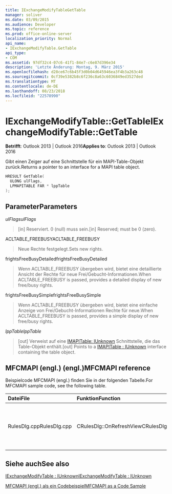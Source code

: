 ```yaml
---
title: IExchangeModifyTableGetTable
manager: soliver
ms.date: 03/09/2015
ms.audience: Developer
ms.topic: reference
ms.prod: office-online-server
localization_priority: Normal
api_name:
- IExchangeModifyTable.GetTable
api_type:
- COM
ms.assetid: 97df32c4-07c6-41f1-84e7-c6e87d396e34
description: 'Letzte Änderung: Montag, 9. März 2015'
ms.openlocfilehash: d28ce67c6b45f3d0b04d645946ea3f4b3a263c48
ms.sourcegitcommit: 0cf39e5382b8c6f236c8a63c6036849ed3527ded
ms.translationtype: MT
ms.contentlocale: de-DE
ms.lasthandoff: 08/23/2018
ms.locfileid: "22578990"
---
```

# <a name="iexchangemodifytablegettable"></a><span data-ttu-id="6e80a-103">IExchangeModifyTable::GetTable</span><span class="sxs-lookup"><span data-stu-id="6e80a-103">IExchangeModifyTable::GetTable</span></span>

  
  
<span data-ttu-id="6e80a-104">**Betrifft**: Outlook 2013 | Outlook 2016</span><span class="sxs-lookup"><span data-stu-id="6e80a-104">**Applies to**: Outlook 2013 | Outlook 2016</span></span> 
  
<span data-ttu-id="6e80a-105">Gibt einen Zeiger auf eine Schnittstelle für ein MAPI-Table-Objekt zurück.</span><span class="sxs-lookup"><span data-stu-id="6e80a-105">Returns a pointer to an interface for a MAPI table object.</span></span>
  
```cpp
HRESULT GetTable( 
  ULONG ulFlags, 
  LPMAPITABLE FAR * lppTable 
); 

```

## <a name="parameters"></a><span data-ttu-id="6e80a-106">Parameter</span><span class="sxs-lookup"><span data-stu-id="6e80a-106">Parameters</span></span>

 <span data-ttu-id="6e80a-107">_ulFlags_</span><span class="sxs-lookup"><span data-stu-id="6e80a-107">_ulFlags_</span></span>
  
> <span data-ttu-id="6e80a-108">[in] Reserviert. 0 (null) muss sein.</span><span class="sxs-lookup"><span data-stu-id="6e80a-108">[in] Reserved; must be 0 (zero).</span></span>
    
<span data-ttu-id="6e80a-109">ACLTABLE_FREEBUSY</span><span class="sxs-lookup"><span data-stu-id="6e80a-109">ACLTABLE_FREEBUSY</span></span>
  
> <span data-ttu-id="6e80a-110">Neue Rechte festgelegt.</span><span class="sxs-lookup"><span data-stu-id="6e80a-110">Sets new rights.</span></span>
    
<span data-ttu-id="6e80a-111">frightsFreeBusyDetailed</span><span class="sxs-lookup"><span data-stu-id="6e80a-111">frightsFreeBusyDetailed</span></span>
  
> <span data-ttu-id="6e80a-112">Wenn ACLTABLE_FREEBUSY übergeben wird, bietet eine detaillierte Ansicht der Rechte für neue Frei/Gebucht-Informationen.</span><span class="sxs-lookup"><span data-stu-id="6e80a-112">When ACLTABLE_FREEBUSY is passed, provides a detailed display of new free/busy rights.</span></span>
    
<span data-ttu-id="6e80a-113">frightsFreeBusySimple</span><span class="sxs-lookup"><span data-stu-id="6e80a-113">frightsFreeBusySimple</span></span>
  
> <span data-ttu-id="6e80a-114">Wenn ACLTABLE_FREEBUSY übergeben wird, bietet eine einfache Anzeige von Frei/Gebucht-Informationen Rechte für neue.</span><span class="sxs-lookup"><span data-stu-id="6e80a-114">When ACLTABLE_FREEBUSY is passed, provides a simple display of new free/busy rights.</span></span>
    
 <span data-ttu-id="6e80a-115">_lppTable_</span><span class="sxs-lookup"><span data-stu-id="6e80a-115">_lppTable_</span></span>
  
> <span data-ttu-id="6e80a-116">[out] Verweist auf eine [IMAPITable: IUnknown](imapitableiunknown.md) Schnittstelle, die das Table-Objekt enthält.</span><span class="sxs-lookup"><span data-stu-id="6e80a-116">[out] Points to a [IMAPITable : IUnknown](imapitableiunknown.md) interface containing the table object.</span></span> 
    
## <a name="mfcmapi-reference"></a><span data-ttu-id="6e80a-117">MFCMAPI (engl.) (engl.)</span><span class="sxs-lookup"><span data-stu-id="6e80a-117">MFCMAPI reference</span></span>

<span data-ttu-id="6e80a-118">Beispielcode MFCMAPI (engl.) finden Sie in der folgenden Tabelle.</span><span class="sxs-lookup"><span data-stu-id="6e80a-118">For MFCMAPI sample code, see the following table.</span></span>
  
|<span data-ttu-id="6e80a-119">**Datei**</span><span class="sxs-lookup"><span data-stu-id="6e80a-119">**File**</span></span>|<span data-ttu-id="6e80a-120">**Funktion**</span><span class="sxs-lookup"><span data-stu-id="6e80a-120">**Function**</span></span>|<span data-ttu-id="6e80a-121">**Comment**</span><span class="sxs-lookup"><span data-stu-id="6e80a-121">**Comment**</span></span>|
|:-----|:-----|:-----|
|<span data-ttu-id="6e80a-122">RulesDlg.cpp</span><span class="sxs-lookup"><span data-stu-id="6e80a-122">RulesDlg.cpp</span></span>  <br/> |<span data-ttu-id="6e80a-123">CRulesDlg::OnRefreshView</span><span class="sxs-lookup"><span data-stu-id="6e80a-123">CRulesDlg::OnRefreshView</span></span>  <br/> |<span data-ttu-id="6e80a-124">MFCMAPI (engl.) wird die **IExchangeModifyTable::GetTable** -Methode zum Abrufen einer Tabelle der Regeln verwendet.</span><span class="sxs-lookup"><span data-stu-id="6e80a-124">MFCMAPI uses the **IExchangeModifyTable::GetTable** method to get a table of rules.</span></span>  <br/> |
   
## <a name="see-also"></a><span data-ttu-id="6e80a-125">Siehe auch</span><span class="sxs-lookup"><span data-stu-id="6e80a-125">See also</span></span>



[<span data-ttu-id="6e80a-126">IExchangeModifyTable : IUnknown</span><span class="sxs-lookup"><span data-stu-id="6e80a-126">IExchangeModifyTable : IUnknown</span></span>](iexchangemodifytableiunknown.md)


[<span data-ttu-id="6e80a-127">MFCMAPI (engl.) als ein Codebeispiel</span><span class="sxs-lookup"><span data-stu-id="6e80a-127">MFCMAPI as a Code Sample</span></span>](mfcmapi-as-a-code-sample.md)

